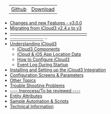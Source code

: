 <nav>
  <table style="padding: 10px 0 5px 20px;">
    <tr>
      <td>
        <a href="https://github.com/gcobb321/icloud3" class="button-base">Github</a>
      </td>
      <td>
        <a href="https://github.com/gcobb321/icloud3/releases" class="button-base">Download</a>
      </td>
    </tr>
  </table>
  <!--
  <table style="padding:  0  10px  0 40px;">
    <tr>
      <td>
        <a  class="sidebar-version-date">Version: 3.0.0, September, 2022</a>
      </td>
    </tr>
  </table>
  -->
</nav>

- [Changes and new Features - v3.0.0](chapters/0.0-change-log-v3.0.0.md)
- [Migrating from iCloud3 v2.4.x to v3](chapters/0.1-migrating-v2.4-to-v3.md)
- [——————————————————]()
- [┈┈┈┈┈┈┈┈┈┈┈┈┈]()
┈
- [Understanding iCloud3](README.md)
  - [iCloud3 Components](chapters/1.1-ic3-components.md)
  - [iCloud & iOS App Location Data](chapters/1.2-icloud-iosapp-loc-data.md)
  - [How to Configure iCloud3](chapters/1.3-configuring-ic3.md)
  - [Event Log During Startup](chapters/1.4-evlog-during-startup.md)
- [Installing and Setting up the iCloud3 Integration](chapters/2.0-installing-and-configuring.md)
- [Configuration Screens & Parameters](chapters/3.0-config-parms.md)
- [Other Topics](chapters/3.1-other-topics.md)
- [Trouble Shooting Problems](chapters/4.0-trouble-shooting.md)
- [---- Inprocess/To be reviewed ----]()
- [Entity Attributes](chapters/3.2-attributes.md)
- [Sample Automation & Scripts](chapters/5.0-sample-automation-scripts.md)
- [Technical Information](chapters/6.0-tech-info.md)
